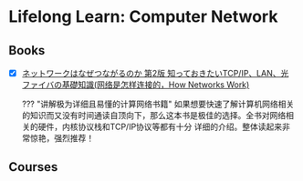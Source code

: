 # Lifelong Learn: Computer Network

## Books


- [x] [ネットワークはなぜつながるのか 第2版 知っておきたいTCP/IP、LAN、光ファイバの基礎知識(网络是怎样连接的，How Networks Work)](https://www.amazon.co.jp/-/en/%E6%88%B8%E6%A0%B9-%E5%8B%A4/dp/4822283119/ref=sr_1_1?crid=3GWXKUAC7BG73&keywords=%E3%83%8D%E3%83%83%E3%83%88%E3%83%AF%E3%83%BC%E3%82%AF%E3%81%AF%E3%81%AA%E3%81%9C%E3%81%A4%E3%81%AA%E3%81%8C%E3%82%8B%E3%81%AE%E3%81%8B+%E2%80%94+%E7%9F%A5%E3%81%A3%E3%81%A6%E3%81%8A%E3%81%8D%E3%81%9F%E3%81%84+tcp%2Fip%E3%80%81lan%E3%80%81led+%E3%81%AE%E5%9F%BA%E7%A4%8E%E7%9F%A5%E8%AD%98&qid=1682647841&sprefix=%E8%A9%A6%E3%81%97%E3%81%A6%E7%90%86%E8%A7%A3+linux+%E3%81%AE%E3%81%97%E3%81%8F%E3%81%BF+%E5%AE%9F%E9%A8%93%E3%81%A8%E5%9B%B3%E8%A7%A3%E3%81%A7%E5%AD%A6%E3%81%B6+os+%E3%81%A8%E3%83%8F%E3%83%BC%E3%83%89%E3%82%A6%E3%82%A7%E3%82%A2%E3%81%AE%E5%9F%BA%E7%A4%8E%E7%9F%A5%E8%AD%98%2Caps%2C885&sr=8-1)

    ??? "讲解极为详细且易懂的计算网络书籍"
        如果想要快速了解计算机网络相关的知识而又没有时间通读自顶向下，那么这本书是极佳的选择。全书对网络相关的硬件，内核协议栈和TCP/IP协议等都有十分
        详细的介绍。整体读起来非常惊艳，强烈推荐！




## Courses
